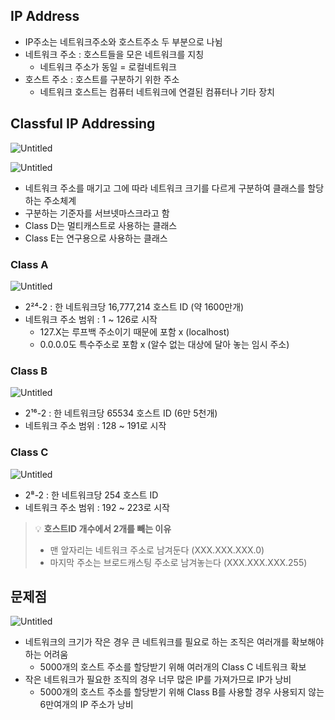 ## IP Address

- IP주소는 네트워크주소와 호스트주소 두 부분으로 나뉨
- 네트워크 주소 :  호스트들을 모은 네트워크를 지칭
    - 네트워크 주소가 동일 = 로컬네트워크
- 호스트 주소 : 호스트를 구분하기 위한 주소
    - 네트워크 호스트는 컴퓨터 네트워크에 연결된 컴퓨터나 기타 장치

## Classful IP Addressing

![Untitled](https://www.notion.so/image/https%3A%2F%2Fs3-us-west-2.amazonaws.com%2Fsecure.notion-static.com%2Fdee7268a-1c5a-4a40-838f-148b204899ac%2FUntitled.png?table=block&id=e9ff1234-1190-4286-835f-ed33f3e269bd&spaceId=3b8cf84b-872f-43de-8148-b0a9d9a8d4a4&width=2000&userId=d9446ff9-ed54-4396-8397-0db52fa23e2d&cache=v2)

![Untitled](https://www.notion.so/image/https%3A%2F%2Fs3-us-west-2.amazonaws.com%2Fsecure.notion-static.com%2F4261093c-a486-4f3d-9c6d-a12542e8f099%2FUntitled.png?table=block&id=605d5637-7b84-4ffe-a1dc-ac962e39511c&spaceId=3b8cf84b-872f-43de-8148-b0a9d9a8d4a4&width=2000&userId=d9446ff9-ed54-4396-8397-0db52fa23e2d&cache=v2)

- 네트워크 주소를 매기고 그에 따라 네트워크 크기를 다르게 구분하여 클래스를 할당하는 주소체계
- 구분하는 기준자를 서브넷마스크라고 함
- Class D는 멀티캐스트로 사용하는 클래스
- Class E는 연구용으로 사용하는 클래스

### Class A

![Untitled](https://sadoruin-notes.notion.site/image/https%3A%2F%2Fs3-us-west-2.amazonaws.com%2Fsecure.notion-static.com%2F6704ef6a-b9ec-418e-a97d-da68de5259f6%2FUntitled.png?table=block&id=63339ba6-f91d-4dc7-ae58-78afbc889a3b&spaceId=3b8cf84b-872f-43de-8148-b0a9d9a8d4a4&width=2000&userId=&cache=v2)

- 2²⁴-2 :  한 네트워크당 16,777,214 호스트 ID (약 1600만개)
- 네트워크 주소 범위 : 1 ~ 126로 시작
    - 127.X는 루프백 주소이기 때문에 포함 x (localhost)
    - 0.0.0.0도 특수주소로 포함 x (알수 없는 대상에 달아 놓는 임시 주소)

### Class B

![Untitled](https://sadoruin-notes.notion.site/image/https%3A%2F%2Fs3-us-west-2.amazonaws.com%2Fsecure.notion-static.com%2Ffa126634-2493-4d1f-8f4d-45687f660a2a%2FUntitled.png?table=block&id=a870bd21-e378-4e1f-9e8d-9c32f4909f75&spaceId=3b8cf84b-872f-43de-8148-b0a9d9a8d4a4&width=2000&userId=&cache=v2)

- 2¹⁶-2 : 한 네트워크당 65534 호스트 ID (6만 5천개)
- 네트워크 주소 범위 : 128 ~ 191로 시작

### Class C

![Untitled](https://sadoruin-notes.notion.site/image/https%3A%2F%2Fs3-us-west-2.amazonaws.com%2Fsecure.notion-static.com%2F1dec54cd-e746-4d50-ae58-1b082808588d%2FUntitled.png?table=block&id=c62c03a8-1587-4b5f-ae3b-f1b66e143ff2&spaceId=3b8cf84b-872f-43de-8148-b0a9d9a8d4a4&width=2000&userId=&cache=v2)

- 2⁸-2 : 한 네트워크당 254 호스트 ID
- 네트워크 주소 범위 : 192 ~ 223로 시작


> 💡 **호스트ID 개수에서 2개를 빼는 이유**
>- 맨 앞자리는 네트워크 주소로 남겨둔다 (XXX.XXX.XXX.0)
>- 마지막 주소는 브로드캐스팅 주소로 남겨놓는다 (XXX.XXX.XXX.255)

## 문제점

![Untitled](https://sadoruin-notes.notion.site/image/https%3A%2F%2Fs3-us-west-2.amazonaws.com%2Fsecure.notion-static.com%2F81b6e854-3e89-4389-a422-f122cd612d25%2FUntitled.png?table=block&id=433afb77-9c05-40f6-b8c5-f83ce4c5567f&spaceId=3b8cf84b-872f-43de-8148-b0a9d9a8d4a4&width=2000&userId=&cache=v2)

- 네트워크의 크기가 작은 경우 큰 네트워크를 필요로 하는 조직은 여러개를 확보해야 하는 어려움
    - 5000개의 호스트 주소를 할당받기 위해 여러개의 Class C 네트워크 확보
- 작은 네트워크가 필요한 조직의 경우 너무 많은 IP를 가져가므로 IP가 낭비
    - 5000개의 호스트 주소를 할당받기 위해 Class B를 사용할 경우 사용되지 않는 6만여개의 IP 주소가 낭비